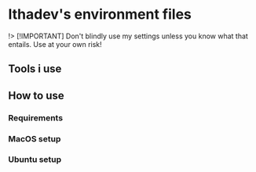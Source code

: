 # Ithadev's environment files

!> [!IMPORTANT]
Don't blindly use my settings unless you know what that entails.
Use at your own risk!

>

## Tools i use

## How to use

### Requirements

### MacOS setup

### Ubuntu setup
